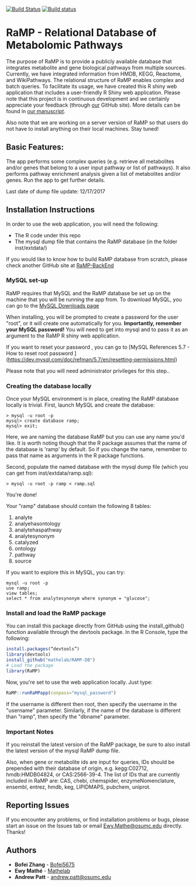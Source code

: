 [![Build Status](https://travis-ci.org/Mathelab/RaMP-DB.svg?branch=master)](https://travis-ci.org/Mathelab/RaMP-DB)
[![Build status](https://ci.appveyor.com/api/projects/status/cg0md9vd8njancij?svg=true)](https://ci.appveyor.com/project/Mathelab/ramp-db)

# RaMP - Relational Database of Metabolomic Pathways

The purpose of RaMP is to provide a publicly available database that integrates metabolite and gene biological pathways from multiple sources. Currently, we have integrated information from HMDB, KEGG, Reactome, and WikiPathways. The relational structure of RaMP enables complex and batch queries.  To facilitate its usage, we have created this R shiny web application that includes a user-friendly R Shiny web application.  Please note that this project is in continuous development and we certainly appreciate your feedback (through [our](https://github.com/Mathelab/RaMP-DB) GitHub site). More details can be found in <a href="http://www.mdpi.com/2218-1989/8/1/16" target="_blank">our manuscript</a>.

Also note that we are working on a server version of RaMP so that users do not have to install anything on their local machines.  Stay tuned!

## Basic Features:
The app performs some complex queries (e.g. retrieve all metabolites and/or genes that belong to a user input pathway or list of pathways).  It also performs pathway enrichment analysis given a list of metabolites and/or genes. Run the app to get further details.

Last date of dump file update: 12/17/2017

## Installation Instructions
In order to use the web application, you will need the following:
* The R code under this repo
* The mysql dump file that contains the RaMP database (in the folder inst/extdata/)

If you would like to know how to build RaMP database from scratch, please check another GitHub site at [RaMP-BackEnd](https://github.com/Mathelab/RaMP-BackEnd)

### MySQL set-up
RaMP requires that MySQL and the RaMP database be set up on the machine that you will be running the app from.
To download MySQL, you can go to the [MySQL Downloads page](https://www.mysql.com/downloads/)

When installing, you will be prompted to create a password for the user "root", or it will create one automatically for you.  **Importantly, remember your MySQL password!**  You will need to get into mysql and to pass it as an argument to the RaMP R shiny web application.

If you want to reset your password , you can go to [MySQL References 5.7 - How to reset root password ] (https://dev.mysql.com/doc/refman/5.7/en/resetting-permissions.html)

Please note that you will need administrator privileges for this step..

### Creating the database locally
Once your MySQL environment is in place, creating the RaMP database locally is trivial.
First, launch MySQL and create the database:
```
> mysql -u root -p
mysql> create database ramp;
mysql> exit;
```

Here, we are naming the database RaMP but you can use any name you'd like.  It is worth noting though that the R package assumes that the name of the database is 'ramp' by default.  So if you change the name, remember to pass that name as arguments in the R package functions.

Second, populate the named database with the mysql dump file (which you can get from  inst/extdata/ramp.sql):
```
> mysql -u root -p ramp < ramp.sql
```

You're done!

Your "ramp" database should contain the following 8 tables:
1. analyte
2. analyehasontology
3. analytehaspathway
4. analytesynonym
5. catalyzed
6. ontology
7. pathway
8. source

If you want to explore this in MySQL, you can try:
```
mysql -u root -p
use ramp;
view tables;
select * from analytesynonym where synonym = "glucose";
```


### Install and load the RaMP package 
You can install this package directly from GitHub using the install_github() function available through the devtools package. In the R Console, type the following:
```R
install.packages(“devtools”)
library(devtools)
install_github("mathelab/RAMP-DB")
# Load the package
library(RaMP)
```
Now, you're set to use the web application locally.  Just type:
```R
RaMP::runRaMPapp(conpass="mysql_password")
```

If the username is different then root, then specify the username in the "username" parameter.  Similarly, if the name of the database is different than "ramp", then specify the "dbname" parameter.

### Important Notes

If you reinstall the latest version of the RaMP package, be sure to also install the latest version of the mysql RaMP dump file.  

Also, when gene or metabolite ids are input for queries, IDs should be prepended with their database of origin, e.g. kegg:C02712, hmdb:HMDB04824, or CAS:2566-39-4. The list of IDs that are currently included in RaMP are: CAS, chebi, chemspider, enzymeNomenclature, ensembl, entrez, hmdb, keg, LIPIDMAPS, pubchem, uniprot.


## Reporting Issues
If you encounter any problems, or find installation problems or bugs, please start an issue on the Issues tab or email Ewy.Mathe@osumc.edu directly. Thanks!

## Authors
* **Bofei Zhang** - [Bofei5675](https://github.com/Bofei5675)
* **Ewy Mathé** - [Mathelab](https://github.com/MatheLab)
* **Andrew Patt** - andrew.patt@osumc.edu

